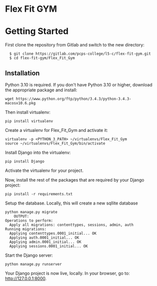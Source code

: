 # Flex Fit GYM

# Getting Started

First clone the repository from Gitlab and switch to the new directory:
  ```shell
    $ git clone https://gitlab.com/pcps-college/l5-c/flex-fit-gym.git
    $ cd flex-fit-gym/Flex_Fit_Gym
  ```

## Installation

Python 3.10 is required. If you don't have Python 3.10 or higher, download the appropriate package and install:

```shell
wget https://www.python.org/ftp/python/3.4.3/python-3.4.3-macosx10.6.pkg
```

Then install virtualenv:

```shell
pip install virtualenv
```

Create a virtualenv for Flex_Fit_Gym and activate it:

```shell
virtualenv -p <PYTHON_3_PATH> ~/virtualenvs/Flex_Fit_Gym
source ~/virtualenvs/Flex_Fit_Gym/bin/activate
```

Install Django into the virtualenv:

```shell
pip install Django
```
    
Activate the virtualenv for your project.
    
Now, install the rest of the packages that are required by your Django project:
  ```shell
pip install -r requirements.txt
  ```
    
Setup the database. Locally, this will create a new sqllite database
```shell
python manage.py migrate
    OUTPUT:
Operations to perform:
  Apply all migrations: contenttypes, sessions, admin, auth
Running migrations:
  Applying contenttypes.0001_initial... OK
  Applying auth.0001_initial... OK
  Applying admin.0001_initial... OK
  Applying sessions.0001_initial... OK
```

Start the Django server:

```shell
python manage.py runserver
```

Your Django project is now live, locally. In your browser, go to: http://127.0.0.1:8000.

